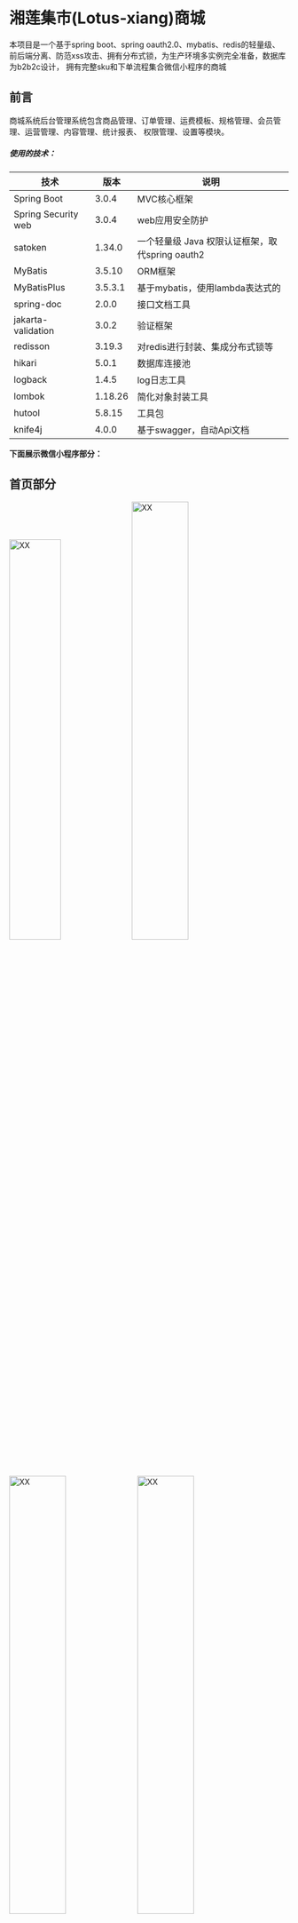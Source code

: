 # 湘莲集市(**Lotus-xiang**)商城

本项目是一个基于spring boot、spring oauth2.0、mybatis、redis的轻量级、
前后端分离、防范xss攻击、拥有分布式锁，为生产环境多实例完全准备，数据库为b2b2c设计，
拥有完整sku和下单流程集合微信小程序的商城


## 前言

商城系统后台管理系统包含商品管理、订单管理、运费模板、规格管理、会员管理、运营管理、内容管理、统计报表、
权限管理、设置等模块。

##### 使用的技术：

| 技术                  | 版本      | 说明                                |
|---------------------|---------|-----------------------------------|
| Spring Boot         | 3.0.4   | MVC核心框架                           |
| Spring Security web | 3.0.4   | web应用安全防护                         |
| satoken             | 1.34.0  | 一个轻量级 Java 权限认证框架，取代spring oauth2 |
| MyBatis             | 3.5.10  | ORM框架                             |
| MyBatisPlus         | 3.5.3.1 | 基于mybatis，使用lambda表达式的            |
| spring-doc          | 2.0.0   | 接口文档工具                            |
| jakarta-validation  | 3.0.2   | 验证框架                              |
| redisson            | 3.19.3  | 对redis进行封装、集成分布式锁等                |
| hikari              | 5.0.1   | 数据库连接池                            |
| logback             | 1.4.5   | log日志工具                           |
| lombok              | 1.18.26 | 简化对象封装工具                          |
| hutool              | 5.8.15  | 工具包                               |
| knife4j             | 4.0.0   | 基于swagger，自动Api文档                 |

**下面展示微信小程序部分：**

## 首页部分

<img title="XX" src="https://cdn.jsdelivr.net/gh/Todreamr/img-cloud/img/202404251405472.png" width="43%">
<img title="XX" src="https://cdn.jsdelivr.net/gh/Todreamr/img-cloud/img/202404251416658.png" width="45%">

<img title="XX" src="https://cdn.jsdelivr.net/gh/Todreamr/img-cloud/img/202404251405426.png" width="45%">
<img title="XX" src="https://cdn.jsdelivr.net/gh/Todreamr/img-cloud/img/202404251409046.png" width="45%">

## 购物车

<img title="XX" src="https://cdn.jsdelivr.net/gh/Todreamr/img-cloud/img/202404251409739.png" width="45%">
<img title="XX" src="https://cdn.jsdelivr.net/gh/Todreamr/img-cloud/img/202404251409046.png" width="45%">



## 个人中心
<img title="XX" src="https://cdn.jsdelivr.net/gh/Todreamr/img-cloud/img/202404251409090.png" width="45%">


## 后台登录
<img title="XX" src="https://cdn.jsdelivr.net/gh/Todreamr/img-cloud/img/202404251410387.png" width="43.4%">
<img title="XX" src="https://cdn.jsdelivr.net/gh/Todreamr/img-cloud/img/202404251411741.png" width="45%">


## 后台首页
<img title="XX" src="https://cdn.jsdelivr.net/gh/Todreamr/img-cloud/img/202404251412437.png" width="45%">
<img title="XX" src="https://cdn.jsdelivr.net/gh/Todreamr/img-cloud/img/202404251412006.png" width="45%">


## 门店管理

![image-20240425141303492](https://cdn.jsdelivr.net/gh/Todreamr/img-cloud/img/202404251413877.png)

## 订单管理

![image-20240425141322301](https://cdn.jsdelivr.net/gh/Todreamr/img-cloud/img/202404251413708.png)

![image-20240425141340999](https://cdn.jsdelivr.net/gh/Todreamr/img-cloud/img/202404251413281.png)

![image-20240425141358545](https://cdn.jsdelivr.net/gh/Todreamr/img-cloud/img/202404251413933.png)

## 文本编辑

![image-20240425141431622](https://cdn.jsdelivr.net/gh/Todreamr/img-cloud/img/202404251414014.png)

